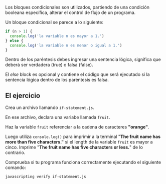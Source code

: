 Los bloques condicionales son utilizados, partiendo de una condición booleana específica, alterar el control de flujo de un programa.

Un bloque condicional se parece a lo siguiente:

```js
if (n > 1) {
  console.log('la variable n es mayor a 1.')
} else {
  console.log('la variable n es menor o igual a 1.')
}
```

Dentro de los paréntesis debes ingresar una sentencia lógica, significa que deberá ser verdadera (true) o falsa (false).

El *else* block es opcional y contiene el código que será ejecutado si la sentencia lógica dentro de los paréntesis es falsa.

## El ejercicio

Crea un archivo llamando `if-statement.js`.

En ese archivo, declara una variabe llamada `fruit`.

Haz la variable `fruit` referenciar a la cadena de caracteres **"orange"**.

Luego utiliza `console.log()` para imprimir a la terminal "**The fruit name has more than five characters."** si el length de la variable `fruit` es mayor a cinco.
Imprime "**The fruit name has five characters or less.**" de lo contrario.

Comprueba si tu programa funciona correctamente ejecutando el siguiente comando:

```bash
javascripting verify if-statement.js
```

